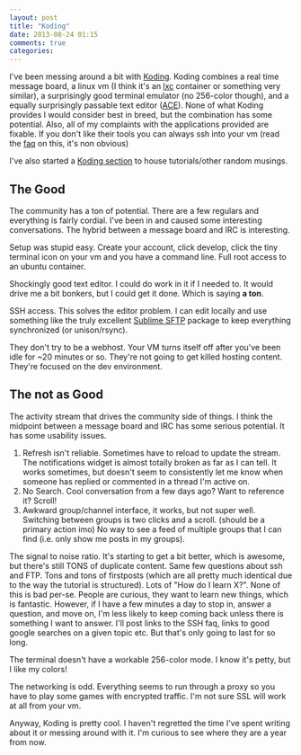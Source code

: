 ```yaml
---
layout: post
title: "Koding"
date: 2013-08-24 01:15
comments: true
categories: 
---
```

I've been messing around a bit with [Koding](http://www.koding.com/). Koding combines a real time message board, a linux vm (I think it's an [lxc](http://lxc.sourceforge.net/) container or something very similar), a surprisingly good terminal emulator (no 256-color though), and a equally surprisingly passable text editor ([ACE](http://ace.c9.io/#nav=about)).  None of what Koding provides I would consider best in breed, but the combination has some potential.  Also, all of my complaints with the applications provided are fixable.  If you don't like their tools you can always ssh into your vm  (read the [faq](http://koding.github.io/docs/guides/ssh-into-your-vm/) on this, it's non obvious)

I've also started a [Koding section](Koding/) to house tutorials/other random musings.

The Good
-----
The community has a ton of potential.  There are a few regulars and everything is fairly cordial.  I've been in and caused some interesting conversations.  The hybrid between a message board and IRC is interesting.  

Setup was stupid easy.  Create your account, click develop, click the tiny terminal icon on your vm and you have a command line.  Full root access to an ubuntu container.  

Shockingly good text editor.  I could do work in it if I needed to.  It would drive me a bit bonkers, but I could get it done.  Which is saying **a ton**.  

SSH access.  This solves the editor problem.  I can edit locally and use something like the truly excellent [Sublime SFTP](http://koding.github.io/docs/guides/ssh-into-your-vm/) package to keep everything synchronized (or unison/rsync).  

They don't try to be a webhost.  Your VM turns itself off after you've been idle for ~20 minutes or so.  They're not going to get killed hosting content.  They're focused on the dev environment.  

The not as Good
---------------
The activity stream that drives the community side of things.  I think the midpoint between a message board and IRC has some serious potential.  It has some usability issues.

1. Refresh isn't reliable.  Sometimes have to reload to update the stream.  The notifications widget is almost totally broken as far as I can tell.  It works sometimes, but doesn't seem to consistently let me know when someone has replied or commented in a thread I'm active on.
2. No Search. Cool conversation from a few days ago?  Want to reference it?  Scroll!
3. Awkward group/channel interface, it works, but not super well.  Switching between groups is two clicks and a scroll. (should be a primary action imo) No way to see a feed of multiple groups that I can find (i.e. only show me posts in my groups).

The signal to noise ratio.  It's starting to get a bit better, which is awesome, but there's still TONS of duplicate content.  Same few questions about ssh and FTP.  Tons and tons of firstposts (which are all pretty much identical due to the way the tutorial is structured). Lots of "How do I learn X?".  None of this is bad per-se.  People are curious, they want to learn new things, which is fantastic.  However, if I have a few minutes a day to stop in, answer a question, and move on, I'm less likely to keep coming back unless there is something I want to answer.  I'll post links to the SSH faq, links to good google searches on a given topic etc.  But that's only going to last for so long.

The terminal doesn't have a workable 256-color mode.  I know it's petty, but I like my colors!

The networking is odd.  Everything seems to run through a proxy so you have to play some games with encrypted traffic.  I'm not sure SSL will work at all from your vm.


Anyway, Koding is pretty cool.  I haven't regretted the time I've spent writing about it or messing around with it.  I'm curious to see where they are a year from now.



